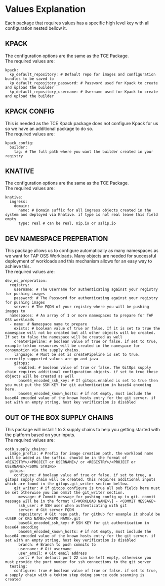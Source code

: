 # Values Explanation
Each package that requires values has a specific high level key with all configuration nested bellow it.  

## KPACK
The configuration options are the same as the TCE Package.  
The required values are:  
```
kpack:
  kp_default_repository: # Default repo for images and configuration bundles to be saved to
  kp_default_repository_password: # Password used for Kpack to create and upload the builder
  kp_default_repository_username: # Username used for Kpack to create and upload the builder
```  

## KPACK CONFIG
This is needed as the TCE Kpack package does not configure Kpack for us so we have an additional package to do so.  
The required values are:  
```
kpack_config:
  builder:
    tag: # The full path where you want the builder created in your registry
```  

## KNATIVE
The configuration options are the same as the TCE Package.  
The required values are:  
```
knative:
  ingress:
    domain:
      name: # Domain suffix for all ingress objects created in the system and deployed via Knative. if type is not real leave this field empty
      type: real # can be real, nip.io or sslip.io
```  

## DEV NAMESPACE PREPERATION
This package allows us to configure automatically as many namespaces as we want for TAP OSS Workloads. Many objects are needed for successful deployment of workloads and this mechanism allows for an easy way to achieve this.  
The required values are:  
```
dev_ns_preperation:
  registry:
    username: # The Username for authenticating against your registry for pushing images
    password: # The Password for authenticating against your registry for pushing images
    server: # The FQDN of your registry where you will be pushing images to
  namespaces: # An array of 1 or more namespaces to prepare for TAP OSS workloads
  - name: # Namespace name to prepare
    exists: # boolean value of true or false. If it is set to true the namespace will not be created but all other objects will be created. If set to false the namespace will be created as well
    createPipeline: # boolean value of true or false. if set to true, example tekton resources will be created in the namespace for consumption via the supply chains.
    language: # Must be set is createPipeline is set to true. currently supported values are go and java
    gitops:
      enabled: # boolean value of true or false. The GitOps supply chain requires additional configuration objects. if set to true those objects will be created as well
      base64_encoded_ssh_key: # If gitops.enabled is set to true then you must put the SSH KEY for git authentication in base64 encoding here.
      base64_encoded_known_hosts: # if not empty, must include the base64 encoded value of the known hosts entry for the git server. if set with an empty string, host key verification is disabled
```  

## OUT OF THE BOX SUPPLY CHAINS
This package will install 1 to 3 supply chains to help you getting started with the platform based on your inputs.  
The required values are:  
```
ootb_supply_chains:
  image_prefix: # Prefix for image creation path. the workload name will be added as the suffix. should be in the format of <REGISTRY>/<PROJECT or USERNAME>/ or <REGISTRY>/<PROJECT or USERNAME>/<SOME STRING>
  gitops:
    configure: # boolean value of true or false. if set to true, a gitops supply chain will be created. this requires additional inputs which are found in the gitops.git_writer section bellow.
    git_writer: # if gitops.configure is true all sub fields here must be set otherwise you can ommit the git_writer section.
      message: # Commit message for pushing config up to git. commit message will be in the format \[<WORKLOAD NAME>\] - <COMMIT MESSAGE>
      ssh_user: # SSH user when authenticating with git
      server: # Git server FQDN
      repository: # Git repo path. for github for example it should be <USER or ORG NAME>/<REPO NAME>.git
      base64_encoded_ssh_key: # SSH KEY for git authentication in base64 encoding
      base64_encoded_known_hosts: # if not empty, must include the base64 encoded value of the known hosts entry for the git server. if set with an empty string, host key verification is disabled
      branch: # Branch to push commits to
      username: # Git username
      user_email: # Git email address
      port: # for default port 22 can be left empty, otherwise you must provide the port number for ssh connections to the git server
  testing:
    configure: true # boolean value of true or false. if set to true, a supply chain with a tekton step doing source code scanning is created
```
